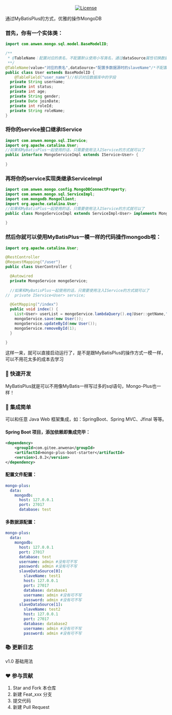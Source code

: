 <p align="center">
  <a href="https://gitee.com/anwena/mongo-plus/blob/master/LICENSE"><img src="https://img.shields.io/hexpm/l/plug.svg" alt="License"></a>
</p>

通过MyBatisPlus的方式，优雅的操作MongoDB


### 首先，你有一个实体类：

```java
import com.anwen.mongo.sql.model.BaseModelID;

/**
 * @TableName：配置对应的表名，不配置默认使用小写类名，通过dataSource属性切换数据源
 **/
@TableName(value="对应的表名",dataSource="配置多数据源时的slaveName"/*不配置dataSource默认使用主数据源*/)
public class User extends BaseModelID {
    @TableField("user_name")//标识对应数据库中的字段
  private String username;
  private int status;
  private int age;
  private String gender;
  private Date joinDate;
  private int roleId;
  private String roleName;
}
```
### 将你的service接口继承IService

```java
import com.anwen.mongo.sql.IService;
import org.apache.catalina.User;
//如果和MyBatisPlus一起使用的话，只需要使用注入IService的方式就可以了
public interface MongoServiceImpl extends IService<User> {
        
}
```

### 再将你的service实现类继承ServiceImpl

```java
import com.anwen.mongo.config.MongoDBConnectProperty;
import com.anwen.mongo.sql.ServiceImpl;
import com.mongodb.MongoClient;
import org.apache.catalina.User;
//如果和MyBatisPlus一起使用的话，只需要使用注入IService的方式就可以了
public class MongoServiceImpl extends ServiceImpl<User> implements MongoService {
    
}
```

### 然后你就可以使用MyBatisPlus一模一样的代码操作mongodb啦：

```java
import org.apache.catalina.User;

@RestController
@RequestMapping("/user")
public class UserController {

  @Autowired
  private MongoService mongoService;
  
  //如果和MyBatisPlus一起使用的话，只需要使用注入IService的方式就可以了
//  private IService<User> service;  

  @GetMapping("/index")
  public void index() {
    List<User> userList = mongoService.lambdaQuery().eq(User::getName,"张三").ne(User::getUsername,"admin").list();
    mongoService.save(new User());
    mongoService.updateById(new User());
    mongoService.removeById(1);
  }

}
```

这样一来，就可以直接启动运行了，是不是跟MyBatisPlus的操作方式一模一样，可以不用花太多的成本去学习


### 🚀 快速开发

MyBatisPlus就是可以不用像MyBatis一样写过多的sql语句，Mongo-Plus也一样！

### 🌱 集成简单

可以和任意 Java Web 框架集成，如：SpringBoot、Spring MVC、Jfinal 等等。

#### Spring Boot 项目，添加依赖即集成完毕：
```xml
<dependency>
    <groupId>com.gitee.anwena</groupId>
    <artifactId>mongo-plus-boot-starter</artifactId>
    <version>1.0.2</version>
</dependency>
```

#### 配置文件配置：
```yaml
mongo-plus:
  data:
    mongodb:
      host: 127.0.0.1
      port: 27017
      database: test
```

#### 多数据源配置：
```yaml
mongo-plus:
  data:
    mongodb:
      host: 127.0.0.1
      port: 27017
      database: test
      username: admin #没有可不写
      password: admin #没有可不写
      slaveDataSource[0]:
        slaveName: test1
        host: 127.0.0.1
        port: 27017
        database: database1
        username: admin #没有可不写
        password: admin #没有可不写
      slaveDataSource[1]:
        slaveName: test2
        host: 127.0.0.1
        port: 27017
        database: database2
        username: admin #没有可不写
        password: admin #没有可不写
```

### 📚   更新日志
v1.0 基础用法

### ❤️ 参与贡献

1.  Star and Fork 本仓库
2.  新建 Feat_xxx 分支
3.  提交代码
4.  新建 Pull Request

